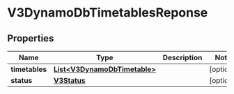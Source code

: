 

# V3DynamoDbTimetablesReponse


## Properties

| Name | Type | Description | Notes |
|------------ | ------------- | ------------- | -------------|
|**timetables** | [**List&lt;V3DynamoDbTimetable&gt;**](V3DynamoDbTimetable.md) |  |  [optional] |
|**status** | [**V3Status**](V3Status.md) |  |  [optional] |




